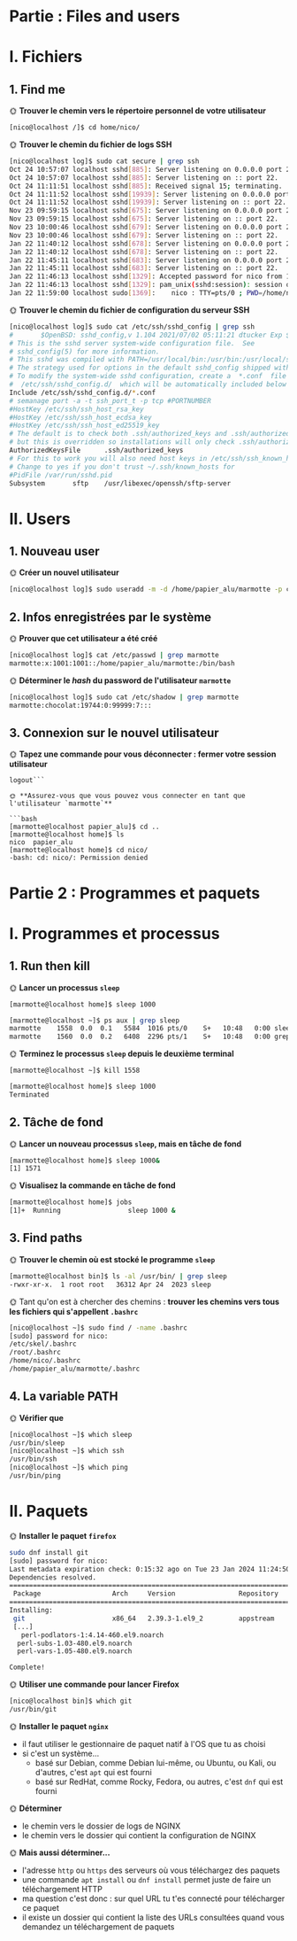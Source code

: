 # Partie : Files and users

# I. Fichiers

## 1. Find me

🌞 **Trouver le chemin vers le répertoire personnel de votre utilisateur**

```bash
[nico@localhost /]$ cd home/nico/
```

🌞 **Trouver le chemin du fichier de logs SSH**

```bash
[nico@localhost log]$ sudo cat secure | grep ssh
Oct 24 10:57:07 localhost sshd[885]: Server listening on 0.0.0.0 port 22.
Oct 24 10:57:07 localhost sshd[885]: Server listening on :: port 22.
Oct 24 11:11:51 localhost sshd[885]: Received signal 15; terminating.
Oct 24 11:11:52 localhost sshd[19939]: Server listening on 0.0.0.0 port 22.
Oct 24 11:11:52 localhost sshd[19939]: Server listening on :: port 22.
Nov 23 09:59:15 localhost sshd[675]: Server listening on 0.0.0.0 port 22.
Nov 23 09:59:15 localhost sshd[675]: Server listening on :: port 22.
Nov 23 10:00:46 localhost sshd[679]: Server listening on 0.0.0.0 port 22.
Nov 23 10:00:46 localhost sshd[679]: Server listening on :: port 22.
Jan 22 11:40:12 localhost sshd[678]: Server listening on 0.0.0.0 port 22.
Jan 22 11:40:12 localhost sshd[678]: Server listening on :: port 22.
Jan 22 11:45:11 localhost sshd[683]: Server listening on 0.0.0.0 port 22.
Jan 22 11:45:11 localhost sshd[683]: Server listening on :: port 22.
Jan 22 11:46:13 localhost sshd[1329]: Accepted password for nico from 10.5.1.1 port 49861 ssh2
Jan 22 11:46:13 localhost sshd[1329]: pam_unix(sshd:session): session opened for user nico(uid=1000) by (uid=0)
Jan 22 11:59:00 localhost sudo[1369]:    nico : TTY=pts/0 ; PWD=/home/nico ; USER=root ; COMMAND=/bin/cat /etc/ssh/sshd_config
```

🌞 **Trouver le chemin du fichier de configuration du serveur SSH**

```bash
[nico@localhost log]$ sudo cat /etc/ssh/sshd_config | grep ssh
#       $OpenBSD: sshd_config,v 1.104 2021/07/02 05:11:21 dtucker Exp $
# This is the sshd server system-wide configuration file.  See
# sshd_config(5) for more information.
# This sshd was compiled with PATH=/usr/local/bin:/usr/bin:/usr/local/sbin:/usr/sbin
# The strategy used for options in the default sshd_config shipped with
# To modify the system-wide sshd configuration, create a  *.conf  file under
#  /etc/ssh/sshd_config.d/  which will be automatically included below
Include /etc/ssh/sshd_config.d/*.conf
# semanage port -a -t ssh_port_t -p tcp #PORTNUMBER
#HostKey /etc/ssh/ssh_host_rsa_key
#HostKey /etc/ssh/ssh_host_ecdsa_key
#HostKey /etc/ssh/ssh_host_ed25519_key
# The default is to check both .ssh/authorized_keys and .ssh/authorized_keys2
# but this is overridden so installations will only check .ssh/authorized_keys
AuthorizedKeysFile      .ssh/authorized_keys
# For this to work you will also need host keys in /etc/ssh/ssh_known_hosts
# Change to yes if you don't trust ~/.ssh/known_hosts for
#PidFile /var/run/sshd.pid
Subsystem       sftp    /usr/libexec/openssh/sftp-server
```
# II. Users

## 1. Nouveau user

🌞 **Créer un nouvel utilisateur**

```bash
[nico@localhost log]$ sudo useradd -m -d /home/papier_alu/marmotte -p chocolat marmotte
```

## 2. Infos enregistrées par le système


🌞 **Prouver que cet utilisateur a été créé**

```bash
[nico@localhost log]$ cat /etc/passwd | grep marmotte
marmotte:x:1001:1001::/home/papier_alu/marmotte:/bin/bash
```

🌞 **Déterminer le *hash* du password de l'utilisateur `marmotte`**

```bash
[nico@localhost log]$ sudo cat /etc/shadow | grep marmotte
marmotte:chocolat:19744:0:99999:7:::
```


## 3. Connexion sur le nouvel utilisateur

🌞 **Tapez une commande pour vous déconnecter : fermer votre session utilisateur**

```[nico@localhost log]$ exit
logout```

🌞 **Assurez-vous que vous pouvez vous connecter en tant que l'utilisateur `marmotte`**

```bash
[marmotte@localhost papier_alu]$ cd ..
[marmotte@localhost home]$ ls
nico  papier_alu
[marmotte@localhost home]$ cd nico/
-bash: cd: nico/: Permission denied
```


# Partie 2 : Programmes et paquets

# I. Programmes et processus

## 1. Run then kill

🌞 **Lancer un processus `sleep`**

```bash 
[marmotte@localhost home]$ sleep 1000
```

```bash
[marmotte@localhost ~]$ ps aux | grep sleep
marmotte    1558  0.0  0.1   5584  1016 pts/0    S+   10:48   0:00 sleep 1000
marmotte    1560  0.0  0.2   6408  2296 pts/1    S+   10:48   0:00 grep --color=auto sleep
```

🌞 **Terminez le processus `sleep` depuis le deuxième terminal**

```bash
[marmotte@localhost ~]$ kill 1558
```

```bash
[marmotte@localhost home]$ sleep 1000
Terminated
```

## 2. Tâche de fond

🌞 **Lancer un nouveau processus `sleep`, mais en tâche de fond**

```bash
[marmotte@localhost home]$ sleep 1000&
[1] 1571
```

🌞 **Visualisez la commande en tâche de fond**

```bash
[marmotte@localhost home]$ jobs
[1]+  Running                 sleep 1000 &
```

## 3. Find paths


🌞 **Trouver le chemin où est stocké le programme `sleep`**

```bash
[marmotte@localhost bin]$ ls -al /usr/bin/ | grep sleep
-rwxr-xr-x.  1 root root   36312 Apr 24  2023 sleep
```

🌞 Tant qu'on est à chercher des chemins : **trouver les chemins vers tous les fichiers qui s'appellent `.bashrc`**

```bash
[nico@localhost ~]$ sudo find / -name .bashrc
[sudo] password for nico:
/etc/skel/.bashrc
/root/.bashrc
/home/nico/.bashrc
/home/papier_alu/marmotte/.bashrc
```

## 4. La variable PATH


🌞 **Vérifier que**

```bash
[nico@localhost ~]$ which sleep
/usr/bin/sleep
[nico@localhost ~]$ which ssh
/usr/bin/ssh
[nico@localhost ~]$ which ping
/usr/bin/ping
```

# II. Paquets

🌞 **Installer le paquet `firefox`**

```bash
sudo dnf install git
[sudo] password for nico:
Last metadata expiration check: 0:15:32 ago on Tue 23 Jan 2024 11:24:50 AM CET.
Dependencies resolved.
============================================================================
 Package                  Arch     Version                Repository   Size
============================================================================
Installing:
 git                      x86_64   2.39.3-1.el9_2         appstream    61 k
 [...]
   perl-podlators-1:4.14-460.el9.noarch
  perl-subs-1.03-480.el9.noarch
  perl-vars-1.05-480.el9.noarch

Complete!
```

🌞 **Utiliser une commande pour lancer Firefox**

```bash
[nico@localhost bin]$ which git
/usr/bin/git
```

🌞 **Installer le paquet `nginx`**

- il faut utiliser le gestionnaire de paquet natif à l'OS que tu as choisi
- si c'est un système...
  - basé sur Debian, comme Debian lui-même, ou Ubuntu, ou Kali, ou d'autres, c'est `apt` qui est fourni
  - basé sur RedHat, comme Rocky, Fedora, ou autres, c'est `dnf` qui est fourni

🌞 **Déterminer**

- le chemin vers le dossier de logs de NGINX
- le chemin vers le dossier qui contient la configuration de NGINX

🌞 **Mais aussi déterminer...**

- l'adresse `http` ou `https` des serveurs où vous téléchargez des paquets
- une commande `apt install` ou `dnf install` permet juste de faire un téléchargement HTTP
- ma question c'est donc : sur quel URL tu t'es connecté pour télécharger ce paquet
- il existe un dossier qui contient la liste des URLs consultées quand vous demandez un téléchargement de paquets